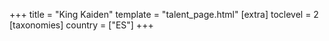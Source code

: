 +++
title = "King Kaiden"
template = "talent_page.html"
[extra]
toclevel = 2
[taxonomies]
country = ["ES"]
+++
